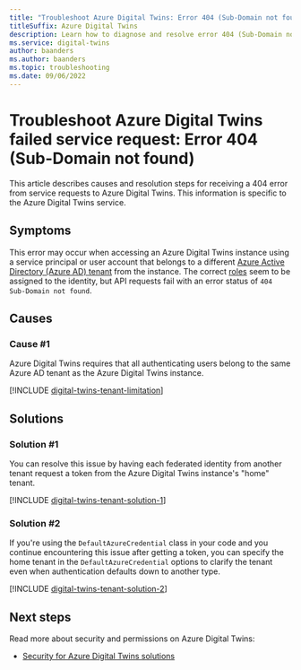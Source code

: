 ```yaml
---
title: "Troubleshoot Azure Digital Twins: Error 404 (Sub-Domain not found)"
titleSuffix: Azure Digital Twins
description: Learn how to diagnose and resolve error 404 (Sub-Domain not found) failed service requests from Azure Digital Twins.
ms.service: digital-twins
author: baanders
ms.author: baanders
ms.topic: troubleshooting
ms.date: 09/06/2022
---
```


# Troubleshoot Azure Digital Twins failed service request: Error 404 (Sub-Domain not found)

This article describes causes and resolution steps for receiving a 404 error from service requests to Azure Digital Twins. This information is specific to the Azure Digital Twins service.

## Symptoms

This error may occur when accessing an Azure Digital Twins instance using a service principal or user account that belongs to a different [Azure Active Directory (Azure AD) tenant](../active-directory/develop/quickstart-create-new-tenant.md) from the instance. The correct [roles](concepts-security.md) seem to be assigned to the identity, but API requests fail with an error status of `404 Sub-Domain not found`.

## Causes

### Cause #1

Azure Digital Twins requires that all authenticating users belong to the same Azure AD tenant as the Azure Digital Twins instance.

[!INCLUDE [digital-twins-tenant-limitation](../../includes/digital-twins-tenant-limitation.md)]

## Solutions

### Solution #1

You can resolve this issue by having each federated identity from another tenant request a token from the Azure Digital Twins instance's "home" tenant. 

[!INCLUDE [digital-twins-tenant-solution-1](../../includes/digital-twins-tenant-solution-1.md)]

### Solution #2

If you're using the `DefaultAzureCredential` class in your code and you continue encountering this issue after getting a token, you can specify the home tenant in the `DefaultAzureCredential` options to clarify the tenant even when authentication defaults down to another type.

[!INCLUDE [digital-twins-tenant-solution-2](../../includes/digital-twins-tenant-solution-2.md)]

## Next steps

Read more about security and permissions on Azure Digital Twins:
* [Security for Azure Digital Twins solutions](concepts-security.md)

